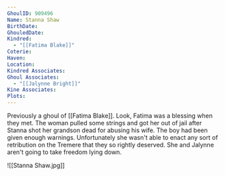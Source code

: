 ```yaml
---
GhoulID: 909496
Name: Stanna Shaw
BirthDate: 
GhouledDate: 
Kindred:
  - "[[Fatima Blake]]"
Coterie: 
Haven: 
Location: 
Kindred Associates: 
Ghoul Associates:
  - "[[Jalynne Bright]]"
Kine Associates: 
Plots:
---
```

Previously a ghoul of [[Fatima Blake]]. Look, Fatima was a blessing when they met. The woman pulled some strings and got her out of jail after Stanna shot her grandson dead for abusing his wife. The boy had been given enough warnings. Unfortunately she wasn't able to enact any sort of retribution on the Tremere that they so rightly deserved. She and Jalynne aren't going to take freedom lying down. 

![[Stanna Shaw.jpg]]